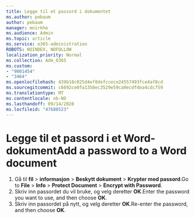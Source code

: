 ```yaml
---
title: Legge til et passord i dokumentet
ms.author: pebaum
author: pebaum
manager: mnirkhe
ms.audience: Admin
ms.topic: article
ms.service: o365-administration
ROBOTS: NOINDEX, NOFOLLOW
localization_priority: Normal
ms.collection: Adm_O365
ms.custom:
- "9001454"
- "3464"
ms.openlocfilehash: 439b18c025d4ef8defccece24557493fce4af8cd
ms.sourcegitcommit: c6692ce0fa1358ec3529e59ca0ecdfdea4cdc759
ms.translationtype: MT
ms.contentlocale: nb-NO
ms.lasthandoff: 09/14/2020
ms.locfileid: "47688523"
---
```

# <a name="add-a-password-to-a-word-document"></a><span data-ttu-id="19193-102">Legge til et passord i et Word-dokument</span><span class="sxs-lookup"><span data-stu-id="19193-102">Add a password to a Word document</span></span>

1. <span data-ttu-id="19193-103">Gå til **fil**  >  **informasjon**  >  **Beskytt dokument**  >  **Krypter med passord**.</span><span class="sxs-lookup"><span data-stu-id="19193-103">Go to **File** > **Info** > **Protect Document** > **Encrypt with Password**.</span></span>
2. <span data-ttu-id="19193-104">Skriv inn passordet du vil bruke, og velg deretter **OK**.</span><span class="sxs-lookup"><span data-stu-id="19193-104">Enter the password you want to use, and then choose **OK**.</span></span>
3. <span data-ttu-id="19193-105">Skriv inn passordet på nytt, og velg deretter **OK**.</span><span class="sxs-lookup"><span data-stu-id="19193-105">Re-enter the password, and then choose **OK**.</span></span>